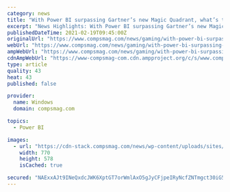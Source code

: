 ```yaml
---
category: news
title: "With Power BI surpassing Gartner’s new Magic Quadrant, what’s the story behind Microsoft’s success?"
excerpt: "News Highlights: With Power BI surpassing Gartner’s new Magic Quadrant, what’s the story behind Microsoft’s success? Gartner’s 2021 Magic Quadrant for Analytics and BI Platforms, with Microsoft clearly leading the way"
publishedDateTime: 2021-02-19T09:45:00Z
originalUrl: "https://www.compsmag.com/news/gaming/with-power-bi-surpassing-gartners-new-magic-quadrant-whats-the-story-behind-microsofts-success/"
webUrl: "https://www.compsmag.com/news/gaming/with-power-bi-surpassing-gartners-new-magic-quadrant-whats-the-story-behind-microsofts-success/"
ampWebUrl: "https://www.compsmag.com/news/gaming/with-power-bi-surpassing-gartners-new-magic-quadrant-whats-the-story-behind-microsofts-success/amp/"
cdnAmpWebUrl: "https://www-compsmag-com.cdn.ampproject.org/c/s/www.compsmag.com/news/gaming/with-power-bi-surpassing-gartners-new-magic-quadrant-whats-the-story-behind-microsofts-success/amp/"
type: article
quality: 43
heat: 43
published: false

provider:
  name: Windows
  domain: compsmag.com

topics:
  - Power BI

images:
  - url: "https://cdn-stack.compsmag.com/news/wp-content/uploads/sites/27/2021/02/With-Power-BI-surpassing-Gartners-new-Magic-Quadrant-whats-the.png"
    width: 770
    height: 578
    isCached: true

secured: "NAExxAJt9INeQxdcJWK6XptGT7orWmlAxO5gJyCFjpeIRyNcfZNTmgct30iG5a2VNgbdvoKA+AjFNcV6WXLZgJy/h06N/6zLyXkKwS5WTRSryn1Yb5E6YoETM0g03oWQMP+ZyJYaClAqVF1wsp28uG5ziaM9nrGNLwN0U06/6R3KMSwbESUz1IPHct6ltxXgOQ7MGiky611oLhXNJg3kPP3Lbe8gRRRepNDdHZrya6ashGgal5oclFlQkHIzwxujRZD4L3fKUiGLasRL8+KkgJ7wd4JoLo7Dcub7hArw9bWrpEshxzDKrikJvQURJbe2Nk4Ct/JnoohQhcDF8wwS5nEWApq8dwxouSsFiyBtnv0=;SWVXoExnWKDY8sFJxMHpCg=="
---
```


